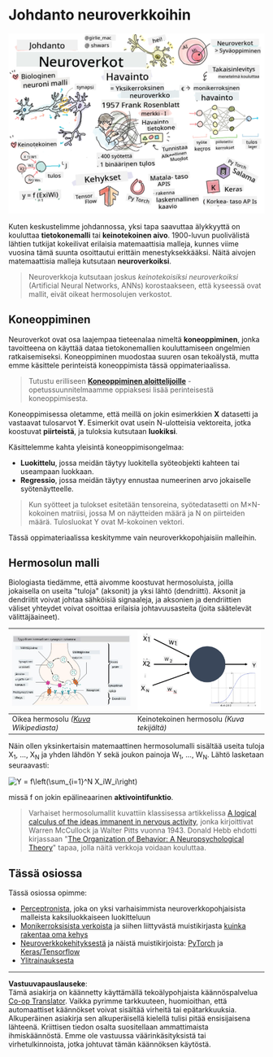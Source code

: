 <!--
CO_OP_TRANSLATOR_METADATA:
{
  "original_hash": "1c6b8c7c1778a35fc1139b7f2aecb7b3",
  "translation_date": "2025-08-28T19:45:24+00:00",
  "source_file": "lessons/3-NeuralNetworks/README.md",
  "language_code": "fi"
}
-->
# Johdanto neuroverkkoihin

![Yhteenveto neuroverkkojen johdannosta doodlessa](../../../../translated_images/ai-neuralnetworks.1c687ae40bc86e834f497844866a26d3e0886650a67a4bbe29442e2f157d3b18.fi.png)

Kuten keskustelimme johdannossa, yksi tapa saavuttaa älykkyyttä on kouluttaa **tietokonemalli** tai **keinotekoinen aivo**. 1900-luvun puolivälistä lähtien tutkijat kokeilivat erilaisia matemaattisia malleja, kunnes viime vuosina tämä suunta osoittautui erittäin menestyksekkääksi. Näitä aivojen matemaattisia malleja kutsutaan **neuroverkoiksi**.

> Neuroverkkoja kutsutaan joskus *keinotekoisiksi neuroverkoiksi* (Artificial Neural Networks, ANNs) korostaakseen, että kyseessä ovat mallit, eivät oikeat hermosolujen verkostot.

## Koneoppiminen

Neuroverkot ovat osa laajempaa tieteenalaa nimeltä **koneoppiminen**, jonka tavoitteena on käyttää dataa tietokonemallien kouluttamiseen ongelmien ratkaisemiseksi. Koneoppiminen muodostaa suuren osan tekoälystä, mutta emme käsittele perinteistä koneoppimista tässä oppimateriaalissa.

> Tutustu erilliseen **[Koneoppiminen aloittelijoille](http://github.com/microsoft/ml-for-beginners)** -opetussuunnitelmaamme oppiaksesi lisää perinteisestä koneoppimisesta.

Koneoppimisessa oletamme, että meillä on jokin esimerkkien **X** datasetti ja vastaavat tulosarvot **Y**. Esimerkit ovat usein N-ulotteisia vektoreita, jotka koostuvat **piirteistä**, ja tuloksia kutsutaan **luokiksi**.

Käsittelemme kahta yleisintä koneoppimisongelmaa:

* **Luokittelu**, jossa meidän täytyy luokitella syöteobjekti kahteen tai useampaan luokkaan.
* **Regressio**, jossa meidän täytyy ennustaa numeerinen arvo jokaiselle syötenäytteelle.

> Kun syötteet ja tulokset esitetään tensoreina, syötedatasetti on M×N-kokoinen matriisi, jossa M on näytteiden määrä ja N on piirteiden määrä. Tulosluokat Y ovat M-kokoinen vektori.

Tässä oppimateriaalissa keskitymme vain neuroverkkopohjaisiin malleihin.

## Hermosolun malli

Biologiasta tiedämme, että aivomme koostuvat hermosoluista, joilla jokaisella on useita "tuloja" (aksonit) ja yksi lähtö (dendriitti). Aksonit ja dendriitit voivat johtaa sähköisiä signaaleja, ja aksonien ja dendriittien väliset yhteydet voivat osoittaa erilaisia johtavuusasteita (joita säätelevät välittäjäaineet).

![Hermosolun malli](../../../../translated_images/synapse-wikipedia.ed20a9e4726ea1c6a3ce8fec51c0b9bec6181946dca0fe4e829bc12fa3bacf01.fi.jpg) | ![Hermosolun malli](../../../../translated_images/artneuron.1a5daa88d20ebe6f5824ddb89fba0bdaaf49f67e8230c1afbec42909df1fc17e.fi.png)
----|----
Oikea hermosolu *([Kuva](https://en.wikipedia.org/wiki/Synapse#/media/File:SynapseSchematic_lines.svg) Wikipediasta)* | Keinotekoinen hermosolu *(Kuva tekijältä)*

Näin ollen yksinkertaisin matemaattinen hermosolumalli sisältää useita tuloja X<sub>1</sub>, ..., X<sub>N</sub> ja yhden lähdön Y sekä joukon painoja W<sub>1</sub>, ..., W<sub>N</sub>. Lähtö lasketaan seuraavasti:

<img src="images/netout.png" alt="Y = f\left(\sum_{i=1}^N X_iW_i\right)" width="131" height="53" align="center"/>

missä f on jokin epälineaarinen **aktivointifunktio**.

> Varhaiset hermosolumallit kuvattiin klassisessa artikkelissa [A logical calculus of the ideas immanent in nervous activity](https://www.cs.cmu.edu/~./epxing/Class/10715/reading/McCulloch.and.Pitts.pdf), jonka kirjoittivat Warren McCullock ja Walter Pitts vuonna 1943. Donald Hebb ehdotti kirjassaan "[The Organization of Behavior: A Neuropsychological Theory](https://books.google.com/books?id=VNetYrB8EBoC)" tapaa, jolla näitä verkkoja voidaan kouluttaa.

## Tässä osiossa

Tässä osiossa opimme:
* [Perceptronista](03-Perceptron/README.md), joka on yksi varhaisimmista neuroverkkopohjaisista malleista kaksiluokkaiseen luokitteluun
* [Monikerroksisista verkoista](04-OwnFramework/README.md) ja siihen liittyvästä muistikirjasta [kuinka rakentaa oma kehys](04-OwnFramework/OwnFramework.ipynb)
* [Neuroverkkokehityksestä](05-Frameworks/README.md) ja näistä muistikirjoista: [PyTorch](05-Frameworks/IntroPyTorch.ipynb) ja [Keras/Tensorflow](05-Frameworks/IntroKerasTF.ipynb)
* [Ylitrainauksesta](../../../../lessons/3-NeuralNetworks/05-Frameworks)

---

**Vastuuvapauslauseke**:  
Tämä asiakirja on käännetty käyttämällä tekoälypohjaista käännöspalvelua [Co-op Translator](https://github.com/Azure/co-op-translator). Vaikka pyrimme tarkkuuteen, huomioithan, että automaattiset käännökset voivat sisältää virheitä tai epätarkkuuksia. Alkuperäinen asiakirja sen alkuperäisellä kielellä tulisi pitää ensisijaisena lähteenä. Kriittisen tiedon osalta suositellaan ammattimaista ihmiskäännöstä. Emme ole vastuussa väärinkäsityksistä tai virhetulkinnoista, jotka johtuvat tämän käännöksen käytöstä.